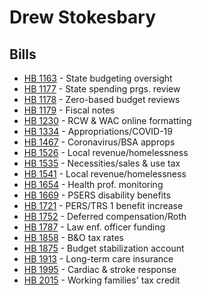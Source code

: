 # Drew Stokesbary
## Bills
* [HB 1163](bill/2021-22/hb/1163/) - State budgeting oversight
* [HB 1177](bill/2021-22/hb/1177/) - State spending prgs. review
* [HB 1178](bill/2021-22/hb/1178/) - Zero-based budget reviews
* [HB 1179](bill/2021-22/hb/1179/) - Fiscal notes
* [HB 1230](bill/2021-22/hb/1230/) - RCW & WAC online formatting
* [HB 1334](bill/2021-22/hb/1334/) - Appropriations/COVID-19
* [HB 1467](bill/2021-22/hb/1467/) - Coronavirus/BSA approps
* [HB 1526](bill/2021-22/hb/1526/) - Local revenue/homelessness
* [HB 1535](bill/2021-22/hb/1535/) - Necessities/sales & use tax
* [HB 1541](bill/2021-22/hb/1541/) - Local revenue/homelessness
* [HB 1654](bill/2021-22/hb/1654/) - Health prof. monitoring
* [HB 1669](bill/2021-22/hb/1669/) - PSERS disability benefits
* [HB 1721](bill/2021-22/hb/1721/) - PERS/TRS 1 benefit increase
* [HB 1752](bill/2021-22/hb/1752/) - Deferred compensation/Roth
* [HB 1787](bill/2021-22/hb/1787/) - Law enf. officer funding
* [HB 1858](bill/2021-22/hb/1858/) - B&O tax rates
* [HB 1875](bill/2021-22/hb/1875/) - Budget stabilization account
* [HB 1913](bill/2021-22/hb/1913/) - Long-term care insurance
* [HB 1995](bill/2021-22/hb/1995/) - Cardiac & stroke response
* [HB 2015](bill/2021-22/hb/2015/) - Working families' tax credit
